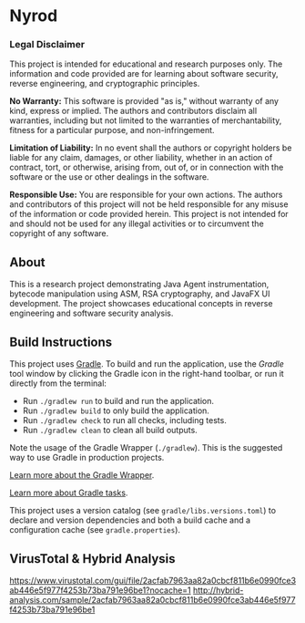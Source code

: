 # Nyrod

### **Legal Disclaimer**

This project is intended for educational and research purposes only. The information and code provided are for learning about software security, reverse engineering, and cryptographic principles.

**No Warranty:** This software is provided "as is," without warranty of any kind, express or implied. The authors and contributors disclaim all warranties, including but not limited to the warranties of merchantability, fitness for a particular purpose, and non-infringement.

**Limitation of Liability:** In no event shall the authors or copyright holders be liable for any claim, damages, or other liability, whether in an action of contract, tort, or otherwise, arising from, out of, or in connection with the software or the use or other dealings in the software.

**Responsible Use:** You are responsible for your own actions. The authors and contributors of this project will not be held responsible for any misuse of the information or code provided herein. This project is not intended for and should not be used for any illegal activities or to circumvent the copyright of any software.

## About

This is a research project demonstrating Java Agent instrumentation, bytecode manipulation using ASM, RSA cryptography, and JavaFX UI development. The project showcases educational concepts in reverse engineering and software security analysis.

## Build Instructions

This project uses [Gradle](https://gradle.org/).
To build and run the application, use the *Gradle* tool window by clicking the Gradle icon in the right-hand toolbar,
or run it directly from the terminal:

* Run `./gradlew run` to build and run the application.
* Run `./gradlew build` to only build the application.
* Run `./gradlew check` to run all checks, including tests.
* Run `./gradlew clean` to clean all build outputs.

Note the usage of the Gradle Wrapper (`./gradlew`).
This is the suggested way to use Gradle in production projects.

[Learn more about the Gradle Wrapper](https://docs.gradle.org/current/userguide/gradle_wrapper.html).

[Learn more about Gradle tasks](https://docs.gradle.org/current/userguide/command_line_interface.html#common_tasks).

This project uses a version catalog (see `gradle/libs.versions.toml`) to declare and version dependencies
and both a build cache and a configuration cache (see `gradle.properties`).

## VirusTotal & Hybrid Analysis
https://www.virustotal.com/gui/file/2acfab7963aa82a0cbcf811b6e0990fce3ab446e5f977f4253b73ba791e96be1?nocache=1
http://hybrid-analysis.com/sample/2acfab7963aa82a0cbcf811b6e0990fce3ab446e5f977f4253b73ba791e96be1

